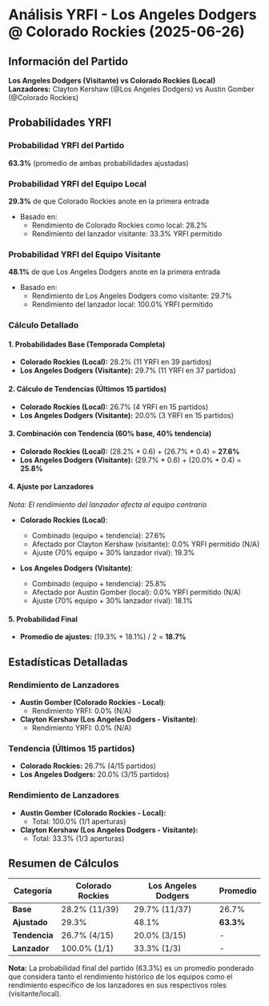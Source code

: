 # Análisis YRFI - Los Angeles Dodgers @ Colorado Rockies (2025-06-26)

## Información del Partido
**Los Angeles Dodgers (Visitante) vs Colorado Rockies (Local)**  
**Lanzadores:** Clayton Kershaw (@Los Angeles Dodgers) vs Austin Gomber (@Colorado Rockies)

## Probabilidades YRFI

### Probabilidad YRFI del Partido
**63.3%** (promedio de ambas probabilidades ajustadas)

### Probabilidad YRFI del Equipo Local
**29.3%** de que Colorado Rockies anote en la primera entrada
- Basado en:
  - Rendimiento de Colorado Rockies como local: 28.2%
  - Rendimiento del lanzador visitante: 33.3% YRFI permitido

### Probabilidad YRFI del Equipo Visitante
**48.1%** de que Los Angeles Dodgers anote en la primera entrada
- Basado en:
  - Rendimiento de Los Angeles Dodgers como visitante: 29.7%
  - Rendimiento del lanzador local: 100.0% YRFI permitido

### Cálculo Detallado

#### 1. Probabilidades Base (Temporada Completa)
- **Colorado Rockies (Local):** 28.2% (11 YRFI en 39 partidos)
- **Los Angeles Dodgers (Visitante):** 29.7% (11 YRFI en 37 partidos)

#### 2. Cálculo de Tendencias (Últimos 15 partidos)
- **Colorado Rockies (Local):** 26.7% (4 YRFI en 15 partidos)
- **Los Angeles Dodgers (Visitante):** 20.0% (3 YRFI en 15 partidos)

#### 3. Combinación con Tendencia (60% base, 40% tendencia)
- **Colorado Rockies (Local):** (28.2% * 0.6) + (26.7% * 0.4) = **27.6%**
- **Los Angeles Dodgers (Visitante):** (29.7% * 0.6) + (20.0% * 0.4) = **25.8%**

#### 4. Ajuste por Lanzadores
*Nota: El rendimiento del lanzador afecta al equipo contrario*

- **Colorado Rockies (Local)**:
  - Combinado (equipo + tendencia): 27.6%
  - Afectado por Clayton Kershaw (visitante): 0.0% YRFI permitido (N/A)
  - Ajuste (70% equipo + 30% lanzador rival): 19.3%

- **Los Angeles Dodgers (Visitante)**:
  - Combinado (equipo + tendencia): 25.8%
  - Afectado por Austin Gomber (local): 0.0% YRFI permitido (N/A)
  - Ajuste (70% equipo + 30% lanzador rival): 18.1%

#### 5. Probabilidad Final
- **Promedio de ajustes:** (19.3% + 18.1%) / 2 = **18.7%**

## Estadísticas Detalladas


### Rendimiento de Lanzadores
- **Austin Gomber (Colorado Rockies - Local)**:
  - Rendimiento YRFI: 0.0% (N/A)
- **Clayton Kershaw (Los Angeles Dodgers - Visitante)**:
  - Rendimiento YRFI: 0.0% (N/A)
### Tendencia (Últimos 15 partidos)
- **Colorado Rockies:** 26.7% (4/15 partidos)
- **Los Angeles Dodgers:** 20.0% (3/15 partidos)

### Rendimiento de Lanzadores
- **Austin Gomber (Colorado Rockies - Local):**
  - Total: 100.0% (1/1 aperturas)
- **Clayton Kershaw (Los Angeles Dodgers - Visitante):**
  - Total: 33.3% (1/3 aperturas)

## Resumen de Cálculos
| Categoría | Colorado Rockies     | Los Angeles Dodgers  | Promedio |
|-----------|----------------------|----------------------|----------|
| **Base** | 28.2% (11/39) | 29.7% (11/37) | 26.7% |
| **Ajustado** | 29.3% | 48.1% | **63.3%** |
| **Tendencia** | 26.7% (4/15) | 20.0% (3/15) | - |
| **Lanzador** | 100.0% (1/1) | 33.3% (1/3) | - |

**Nota:** La probabilidad final del partido (63.3%) es un promedio ponderado que considera tanto el rendimiento histórico de los equipos como el rendimiento específico de los lanzadores en sus respectivos roles (visitante/local).